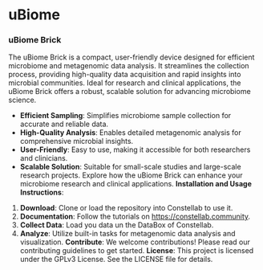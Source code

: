 # uBiome

### uBiome Brick
The uBiome Brick is a compact, user-friendly device designed for efficient microbiome and metagenomic data analysis. It streamlines the collection process, providing high-quality data acquisition and rapid insights into microbial communities. Ideal for research and clinical applications, the uBiome Brick offers a robust, scalable solution for advancing microbiome science.
- **Efficient Sampling**: Simplifies microbiome sample collection for accurate and reliable data.
- **High-Quality Analysis**: Enables detailed metagenomic analysis for comprehensive microbial insights.
- **User-Friendly**: Easy to use, making it accessible for both researchers and clinicians.
- **Scalable Solution**: Suitable for small-scale studies and large-scale research projects.
Explore how the uBiome Brick can enhance your microbiome research and clinical applications.
**Installation and Usage Instructions**:
1. **Download**: Clone or load the repository into Constellab to use it.
2. **Documentation**: Follow the tutorials on https://constellab.community.
3. **Collect Data**: Load you data un the DataBox of Constellab.
4. **Analyze**: Utilize built-in tasks for metagenomic data analysis and visualization.
**Contribute**:
We welcome contributions! Please read our contributing guidelines to get started.
**License**:
This project is licensed under the GPLv3 License. See the LICENSE file for details.